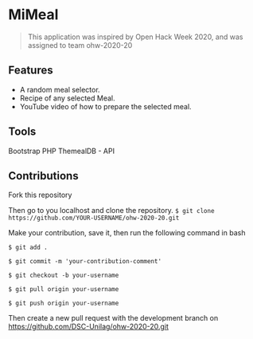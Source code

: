 # MiMeal

>This application  was inspired by Open Hack Week 2020, and was assigned to team ohw-2020-20

## Features
* A random meal selector.
* Recipe of any selected Meal. 
* YouTube video of how to prepare the selected meal. 

## Tools
Bootstrap 
PHP
ThemealDB - API

## Contributions
Fork this repository 

Then go to you localhost and clone the repository. 
`$ git clone https://github.com/YOUR-USERNAME/ohw-2020-20.git`

Make your contribution, save it, then run the following  command in bash

`$ git add .`

`$ git commit -m 'your-contribution-comment'`

`$ git checkout -b your-username`

`$ git pull origin your-username`

`$ git push origin your-username`

Then create a new pull request with the development branch on https://github.com/DSC-Unilag/ohw-2020-20.git
